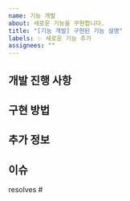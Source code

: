 ```yaml
---
name: 기능 개발
about: 새로운 기능을 구현합니다.
title: "[기능 개발] 구현된 기능 설명"
labels: ✨ 새로운 기능 추가
assignees: ""
---
```


## 개발 진행 사항

<!-- 어떤 기능을 추가하거나 개선하고 싶은지 설명해주세요. -->

## 구현 방법

<!-- 이 기능을 어떻게 구현할지에 대한 간단한 설명을 적어주세요. -->

## 추가 정보

<!-- 기능 요청과 관련하여 추가적으로 설명할 내용이 있으면 적어주세요.-->

## 이슈

<!-- 이슈 키워드와 함께 #을 입력한 후 이슈 번호를 선택해주세요. -->
<!-- 에시 : resolves #1 -->

resolves #
